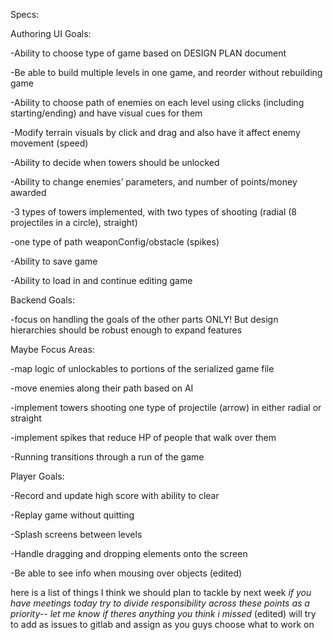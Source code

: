 Specs:

Authoring UI Goals:

-Ability to choose type of game based on DESIGN PLAN document

-Be able to build multiple levels in one game, and reorder without rebuilding game

-Ability to choose path of enemies on each level using clicks (including starting/ending) and have visual cues for them

-Modify terrain visuals by click and drag and also have it affect enemy movement (speed)

-Ability to decide when towers should be unlocked

-Ability to change enemies’ parameters, and number of points/money awarded

-3 types of towers implemented, with two types of shooting (radial (8 projectiles in a circle), straight)

-one type of path weaponConfig/obstacle (spikes)

-Ability to save game

-Ability to load in and continue editing game

Backend Goals:

-focus on handling the goals of the other parts ONLY! But design hierarchies should be robust enough to expand features

Maybe Focus Areas:

-map logic of unlockables to portions of the serialized game file

-move enemies along their path based on AI

-implement towers shooting one type of projectile (arrow) in either radial or straight

-implement spikes that reduce HP of people that walk over them

-Running transitions through a run of the game

Player Goals:

-Record and update high score with ability to clear

-Replay game without quitting

-Splash screens between levels

-Handle dragging and dropping elements onto the screen


-Be able to see info when mousing over objects (edited) 


here is a list of things I think we should plan to tackle by next week
*if you have meetings today try to divide responsibility across these points as a priority-- let me know if theres anything you think i missed* (edited) 
will try to add as issues to gitlab and assign as you guys choose what to work on